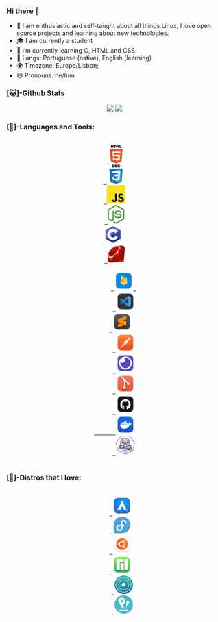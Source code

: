 ### Hi there 👋
- 👤 I am enthusiastic and self-taught about all things Linux, I love open source projects and learning about new technologies.
- 🎓 I am currently a student
- 🌱 I’m currently learning C, HTML and CSS
- 💬 Langs: Portuguese (native), English (learning)
- 🌍 Timezone: Europe/Lisbon;
- 😄 Pronouns: he/him

### [🐱]-Github Stats

  <div class="stats" align="center">
  <a href="https://github.com/astindev">
  <img height="130" src="https://github-readme-stats.vercel.app/api?username=astindev&show_icons=true&theme=tokyonight&include_all_commits=true&count_private=true"/>
  <img height="130" src="https://github-readme-stats.vercel.app/api/top-langs/?username=astindev&layout=compact&langs_count=16&theme=tokyonight"/>
  </a>
</div>

<div>
  
### [🔨]-Languages and Tools:

<div class="languages" align="center">
<code>
<a href="https://developer.mozilla.org/en-US/docs/Web/HTML" target="_blank"> <img src=".github/logos/langs/html-5.svg" alt="HTML5" width="30"/></a>
<a href="https://developer.mozilla.org/en-US/docs/Web/CSS" target="_blank"> <img src=".github/logos/langs/css3.svg" alt="CSS" width="45"/></a>
<a href="https://developer.mozilla.org/en-US/docs/Web/JavaScript" target="_blank"> <img src=".github/logos/langs/javascript.svg" alt="JavaScript" width="43"/></a>
<a href="https://nodejs.org" target="_blank"> <img src=".github/logos/langs/nodejs.png" alt="nodejs" width="39"/></a>
<a href="https://www.tutorialspoint.com/cprogramming/c_quick_guide.htm" target="_blank"> <img src=".github/logos/langs/clang.svg" alt="C" width="45"/> </a> 
<a href="https://www.ruby-lang.org/en/" target="_blank"> <img src=".github/logos/langs/ruby_lang.png" alt="Ruby" width="40"/></a>
</code>
</div>

<div class="tools" align="center">
   <code>
      <a href="https://firebase.google.com/?hl=pt-br" target="_blank"> <img src=".github/logos/databases/firebase.png" alt="firebase" width="45"/> </a>
      <a href="https://code.visualstudio.com/" target="_blank"> <img src=".github/logos/tools/vscode.png" alt="vscode" width="45"/></a>
      <a href="https://www.sublimetext.com/" target="_blank"> <img src=".github/logos/tools/sublime.png" alt="sublime" width="45"/></a>  
      <a href="https://www.postman.com/" target="_blank"> <img src=".github/logos/tools/postman.png" alt="Postman" width="45"/></a>
      <a href="https://insomnia.rest" target="_blank"> <img src=".github/logos/tools/insomnia.png" alt="insomnia" width="45"/></a>
      <a href="https://git-scm.com/" target="_blank"> <img src=".github/logos/tools/git.png" alt="git" width="45"/></a>
      <a href="https://github.com/" target="_blank"> <img src=".github/logos/tools/github.png" alt="github" width="45"/>
      <a href="https://www.docker.com/" target="_blank"> <img src=".github/logos/tools/docker.png" alt="docker" width="45"/></a>
      <a href="https://podman.io/" target="_blank"> <img src=".github/logos/tools/podman.png" alt="podman" width="45"/></a>
  </code>
</div>

### [🐧]-Distros that I love:

<div class="distros" align="center">  
  <code>
    <a href="https://archlinux.org/" target="_blank"> <img src=".github/logos/distros/Arch.png" alt="Arch" width="45"/></a>
    <a href="https://getfedora.org/" target="_blank"> <img src=".github/logos/distros/fedora.png" alt="Fedora" width="39"/></a>
    <a href="https://ubuntu.com/" target="_blank"> <img src=".github/logos/distros/ubuntu.png" alt="Ubuntu" width="45"/></a>
    <a href="https://manjaro.org/" target="_blank"> <img src=".github/logos/distros/Manjaro.png" alt="Manjaro" width="45"/></a>
     <a href="https://neon.kde.org/" target="_blank"> <img src=".github/logos/distros/neon.svg" alt="Kde Neon" width="43"/></a>
     <a href="https://pop.system76.com/" target="_blank"> <img src=".github/logos/distros/pop.png" alt="Pop!_OS" width="43"/></a>
 </code>
</div>